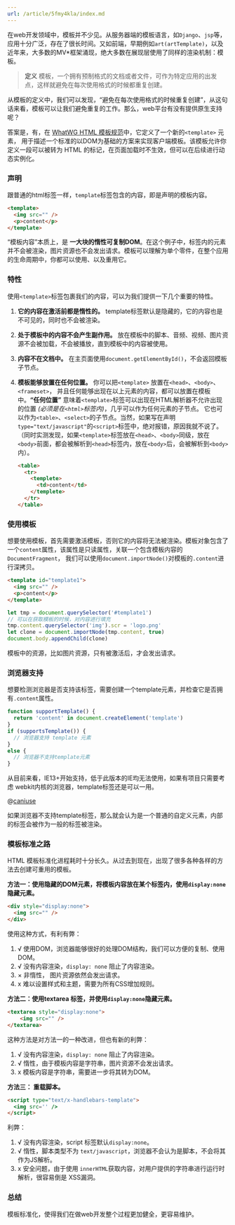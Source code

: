 ```yaml
---
url: /article/5fmy4kla/index.md
---
```

在web开发领域中，模板并不少见。从服务器端的模板语言，如`Django`、`jsp`等，应用十分广泛，存在了很长时间。又如前端，早期例如`art(artTemplate)`，以及近年来，大多数的MV\*框架涌现，绝大多数在展现层使用了同样的渲染机制：模板。

> **定义**
> 模板，一个拥有预制格式的文档或者文件，可作为特定应用的出发点，这样就避免在每次使用格式的时候都重复创建。

从模板的定义中，我们可以发现，“避免在每次使用格式的时候重复创建”，从这句话来看，模板可以让我们避免重复的工作。那么，web平台有没有提供原生支持呢？

答案是，有，在 [WhatWG HTML 模板规范](https://html.spec.whatwg.org/multipage/scripting.html#the-template-element)中，它定义了一个新的`<template>` 元素，
用于描述一个标准的以DOM为基础的方案来实现客户端模板。该模板允许你定义一段可以被转为 HTML 的标记，在页面加载时不生效，但可以在后续进行动态实例化。

### 声明

跟普通的html标签一样，`template`标签包含的内容，即是声明的模板内容。

```html
<template>
  <img src="" />
  <p>content</p>
</template>
```

“模板内容”本质上，是 **一大块的惰性可复制DOM**。在这个例子中，标签内的元素并不会被渲染，图片资源也不会发出请求。模板可以理解为单个零件，在整个应用的生命周期中，你都可以使用、以及重用它。

### 特性

使用`<template>`标签包裹我们的内容，可以为我们提供一下几个重要的特性。

1. **它的内容在激活前都是惰性的。** template标签默认是隐藏的，它的内容也是不可见的，同时也不会被渲染。
2. **处于模板中的内容不会产生副作用。** 放在模板中的脚本、音频、视频、图片资源不会被加载，不会被播放，直到模板中的内容被使用。
3. **内容不在文档中。** 在主页面使用`document.getElementById()`，不会返回模板子节点。
4. **模板能够放置在任何位置。** 你可以把`<template>` 放置在`<head>`、`<body>`、`<frameset>`，
   并且任何能够出现在以上元素的内容，都可以放置在模板中。**“任何位置”** 意味着`<template>`标签可以出现在HTML解析器不允许出现的位置 *(必须是在`<html>`标签内)*，几乎可以作为任何元素的子节点。
   它也可以作为`<table>`、`<select>`的子节点。当然，如果写在声明`type="text/javascript"`的`<script>`标签中，绝对报错，原因我就不说了。（同时实测发现，如果`<template>`标签放在`<head>`、`<body>`同级，放在`<body>`前面，都会被解析到`<head>`标签内，放在`<body>`后，会被解析到`<body>`内）。

   ```html
   <table>
     <tr>
       <templete>
         <td>content</td>
       </templete>
     </tr>
   </table>
   ```

### 使用模板

想要使用模板，首先需要激活模板，否则它的内容将无法被渲染。模板对象包含了一个`content`属性，该属性是只读属性，关联一个包含模板内容的`DocumentFragment`，
我们可以使用`document.importNode()`对模板的`.content`进行深拷贝。

```html
<template id="template1">
  <img src="" />
  <p>content</p>
</template>
```

```javascript
let tmp = document.querySelector('#template1')
// 可以在获取模板的时候，对内容进行填充
tmp.content.querySelector('img').scr = 'logo.png'
let clone = document.importNode(tmp.content, true)
document.body.appendChild(clone)
```

模板中的资源，比如图片资源，只有被激活后，才会发出请求。

### 浏览器支持

想要检测浏览器是否支持该标签，需要创建一个template元素，并检查它是否拥有`.content`属性。

```javascript
function supportTemplate() {
  return 'content' in document.createElement('template')
}
if (supportsTemplate()) {
  // 浏览器支持 template 元素
}
else {
  // 浏览器不支持template元素
}
```

从目前来看，IE13+开始支持，低于此版本的IE均无法使用，如果有项目只需要考虑 webkit内核的浏览器，template标签还是可以一用。

@[caniuse](mdn-html_elements_template)

如果浏览器不支持template标签，那么就会认为是一个普通的自定义元素，内部的标签会被作为一般的标签被渲染。

### 模板标准之路

HTML 模板标准化进程耗时十分长久。从过去到现在，出现了很多各种各样的方法去创建可重用的模板。

**方法一：使用隐藏的DOM元素，将模板内容放在某个标签内，使用`display:none`隐藏元素。**

```html
<div style="display:none">
  <img src="" />
</div>
```

使用这种方式，有利有弊：

1. √ 使用DOM，浏览器能够很好的处理DOM结构，我们可以方便的复制、使用DOM。
2. √ 没有内容渲染，`display: none` 阻止了内容渲染。
3. × 非惰性， 图片资源依然会发出请求。
4. x 难以设置样式和主题，需要为所有CSS增加规则。

**方法二：使用textarea 标签，并使用`display:none`隐藏元素。**

```html
<textarea style="display:none">
    <img src="" />
</textarea>
```

这种方法是对方法一的一种改进，但也有新的利弊：

1. √ 没有内容渲染，`display: none` 阻止了内容渲染。
2. √ 惰性，由于模板内容是字符串，图片资源不会发出请求。
3. x 模板内容是字符串，需要进一步将其转为DOM。

**方法三： 重载脚本。**

```html
<script type="text/x-handlebars-template">
  <img src='' />
</script>
```

利弊：

1. √ 没有内容渲染，script 标签默认`display:none`。
2. √ 惰性，脚本类型不为 `text/javascript`，浏览器不会认为是脚本，不会将其作为JS解析。
3. x 安全问题，由于使用 `innerHTML`获取内容，对用户提供的字符串进行运行时解析，很容易倒是 XSS漏洞。

### 总结

模板标准化，使得我们在做web开发整个过程更加健全，更容易维护。
